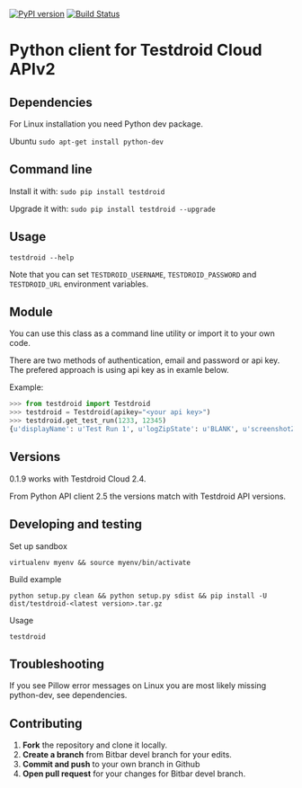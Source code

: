 [![PyPI version](https://badge.fury.io/py/testdroid.svg)](https://badge.fury.io/py/testdroid)
[![Build Status](https://travis-ci.org/bitbar/testdroid-api-client-python.svg?branch=devel)](https://travis-ci.org/bitbar/testdroid-api-client-python)

Python client for Testdroid Cloud APIv2
=======================================

Dependencies
-----

For Linux installation you need Python dev package.

Ubuntu
`sudo apt-get install python-dev`

Command line
-----

Install it with:
`sudo pip install testdroid`

Upgrade it with:
`sudo pip install testdroid --upgrade`

Usage
-----

`testdroid --help`

Note that you can set `TESTDROID_USERNAME`, `TESTDROID_PASSWORD` and `TESTDROID_URL` environment variables.


Module
-----

You can use this class as a command line utility or import it to your own code.

There are two methods of authentication, email and password or api key. The prefered approach is using api key as in examle below.

Example:

```python
>>> from testdroid import Testdroid
>>> testdroid = Testdroid(apikey="<your api key>")
>>> testdroid.get_test_run(1233, 12345)
{u'displayName': u'Test Run 1', u'logZipState': u'BLANK', u'screenshotZipState': u'BLANK', u'projectId': 12340, u'number': 1, u'successRatio': 0.814815, u'createTime': 1393595647000, u'executionRatio': 1.0, u'state': u'FINISHED', u'startedByDisplayName': u'John Doe', u'id': 10} 
```

Versions
--------

0.1.9 works with Testdroid Cloud 2.4.

From Python API client 2.5 the versions match with Testdroid API versions.

Developing and testing
----------------------

Set up sandbox

`virtualenv myenv && source myenv/bin/activate`

Build example

`python setup.py clean && python setup.py sdist && pip install -U dist/testdroid-<latest version>.tar.gz`

Usage

`testdroid`


Troubleshooting
-----

If you see Pillow error messages on Linux you are most likely missing python-dev, see dependencies.

Contributing
------------

1. **Fork** the repository and clone it locally. 
2. **Create a branch** from Bitbar devel branch for your edits.
3. **Commit and push** to your own branch in Github
4. **Open pull request** for your changes for Bitbar devel branch. 

